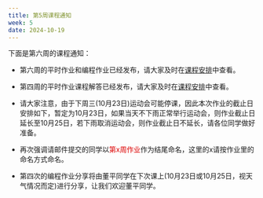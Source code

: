 ```yaml
---
title: 第5周课程通知
week: 5
date: 2024-10-19
---
```


下面是第六周的课程通知：

- 第六周的平时作业和编程作业已经发布，请大家及时在[课程安排](../schedule)中查看。

- 第四周的平时作业课程解答已经发布，请大家及时在[课程安排](../schedule)中查看。

- 请大家注意，由于下周三(10月23日)运动会可能停课，因此本次作业的截止日安排如下，暂定为10月23日，如果当天不下雨正常举行运动会，则作业截止日延长至10月25日，若下雨取消运动会，则作业截止日不延长，请各位同学做好准备。

- 再次强调请邮件提交的同学以<font color="#dd0000">第x周作业</font>作为结尾命名，这里的x请按作业里的命名方式命名。

- 第四次的编程作业分享将由董平同学在下次课上(10月23日或10月25日，视天气情况而定)进行分享，让我们欢迎董平同学。